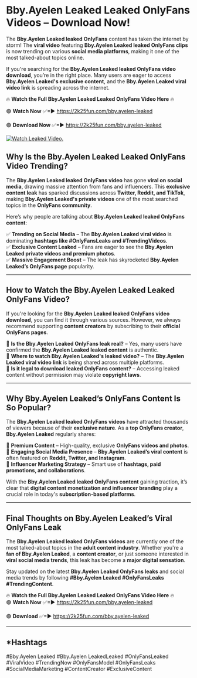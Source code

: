 # Bby.Ayelen Leaked Leaked OnlyFans Videos – Download Now!

The **Bby.Ayelen Leaked leaked OnlyFans** content has taken the internet by storm! The **viral video** featuring **Bby.Ayelen Leaked leaked OnlyFans clips** is now trending on various **social media platforms**, making it one of the most talked-about topics online.  

If you're searching for the **Bby.Ayelen Leaked leaked OnlyFans video download**, you’re in the right place. Many users are eager to access **Bby.Ayelen Leaked's exclusive content**, and the **Bby.Ayelen Leaked viral video link** is spreading across the internet.  

🔥 **Watch the Full Bby.Ayelen Leaked Leaked OnlyFans Video Here** 🔥  

🟢 **Watch Now** ✅=► https://2k25fun.com/bby.ayelen-leaked

🟢 **Download Now** ✅=► https://2k25fun.com/bby.ayelen-leaked

[![Watch Leaked Video.](https://miro.medium.com/v2/resize:fit:828/format:webp/1*cilzJN44JGOrTw9NJCrNHA.gif "Watch Leaked Video")](https://2k25fun.com/bby.ayelen-leaked)

## **Why Is the Bby.Ayelen Leaked Leaked OnlyFans Video Trending?**  

The **Bby.Ayelen Leaked leaked OnlyFans video** has gone **viral on social media**, drawing massive attention from fans and influencers. This **exclusive content leak** has sparked discussions across **Twitter, Reddit, and TikTok**, making **Bby.Ayelen Leaked's private videos** one of the most searched topics in the **OnlyFans community**.  

Here’s why people are talking about **Bby.Ayelen Leaked leaked OnlyFans content**:  

✅ **Trending on Social Media** – The **Bby.Ayelen Leaked viral video** is dominating **hashtags like #OnlyFansLeaks and #TrendingVideos**.  
✅ **Exclusive Content Leaked** – Fans are eager to see the **Bby.Ayelen Leaked private videos and premium photos**.  
✅ **Massive Engagement Boost** – The leak has skyrocketed **Bby.Ayelen Leaked’s OnlyFans page** popularity.  

---

## **How to Watch the Bby.Ayelen Leaked Leaked OnlyFans Video?**  

If you're looking for the **Bby.Ayelen Leaked leaked OnlyFans video download**, you can find it through various sources. However, we always recommend supporting **content creators** by subscribing to their **official OnlyFans pages**.  

🔹 **Is the Bby.Ayelen Leaked OnlyFans leak real?** – Yes, many users have confirmed the **Bby.Ayelen Leaked leaked content** is authentic.  
🔹 **Where to watch Bby.Ayelen Leaked's leaked video?** – The **Bby.Ayelen Leaked viral video link** is being shared across multiple platforms.  
🔹 **Is it legal to download leaked OnlyFans content?** – Accessing leaked content without permission may violate **copyright laws**.  

---

## **Why Bby.Ayelen Leaked’s OnlyFans Content Is So Popular?**  

The **Bby.Ayelen Leaked leaked OnlyFans videos** have attracted thousands of viewers because of their **exclusive nature**. As a **top OnlyFans creator**, **Bby.Ayelen Leaked** regularly shares:  

📌 **Premium Content** – High-quality, exclusive **OnlyFans videos and photos**.  
📌 **Engaging Social Media Presence** – **Bby.Ayelen Leaked’s viral content** is often featured on **Reddit, Twitter, and Instagram**.  
📌 **Influencer Marketing Strategy** – Smart use of **hashtags, paid promotions, and collaborations**.  

With the **Bby.Ayelen Leaked leaked OnlyFans content** gaining traction, it’s clear that **digital content monetization and influencer branding** play a crucial role in today's **subscription-based platforms**.  

---

## **Final Thoughts on Bby.Ayelen Leaked’s Viral OnlyFans Leak**  

The **Bby.Ayelen Leaked leaked OnlyFans videos** are currently one of the most talked-about topics in the **adult content industry**. Whether you're a **fan of Bby.Ayelen Leaked**, a **content creator**, or just someone interested in **viral social media trends**, this leak has become a **major digital sensation**.  

Stay updated on the latest **Bby.Ayelen Leaked OnlyFans leaks** and social media trends by following **#Bby.Ayelen Leaked #OnlyFansLeaks #TrendingContent**.  

🔥 **Watch the Full Bby.Ayelen Leaked Leaked OnlyFans Video Here** 🔥  
🟢 **Watch Now** ✅=► https://2k25fun.com/bby.ayelen-leaked

🟢 **Download** ✅=► https://2k25fun.com/bby.ayelen-leaked

---

## *Hashtags
#Bby.Ayelen Leaked #Bby.Ayelen LeakedLeaked #OnlyFansLeaked #ViralVideo #TrendingNow #OnlyFansModel #OnlyFansLeaks #SocialMediaMarketing #ContentCreator #ExclusiveContent  